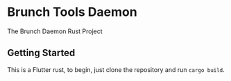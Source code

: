 # Brunch Tools Daemon

The Brunch Daemon Rust Project

## Getting Started

This is a Flutter rust, to begin, just clone the repository and run `cargo build`.
